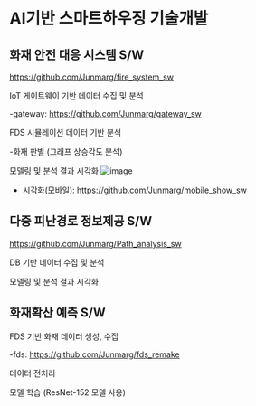 # AI기반 스마트하우징 기술개발
## 화재 안전 대응 시스템 S/W

https://github.com/Junmarg/fire_system_sw

IoT 게이트웨이 기반 데이터 수집 및 분석 

-gateway: https://github.com/Junmarg/gateway_sw

FDS 시뮬레이션 데이터 기반 분석 

-화재 판별 (그래프 상승각도 분석)

모델링 및 분석 결과 시각화 
![image](https://github.com/Junmarg/fire_system_sw/assets/42922109/7f7385bf-5235-4515-b859-15c9a89343c4)


- 시각화(모바일): https://github.com/Junmarg/mobile_show_sw



## 다중 피난경로 정보제공 S/W

https://github.com/Junmarg/Path_analysis_sw

DB 기반 데이터 수집 및 분석 

모델링 및 분석 결과 시각화



## 화재확산 예측 S/W

FDS 기반 화재 데이터 생성, 수집

-fds: https://github.com/Junmarg/fds_remake

데이터 전처리

모델 학습 (ResNet-152 모델 사용)
